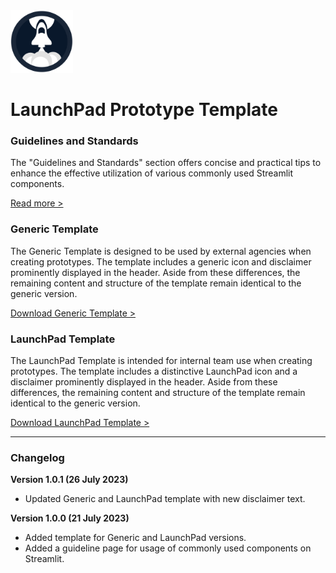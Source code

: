 <img src="https://github.com/glenn-dsaid/launchpad-prototype-template/blob/main/images/launchpad-icon.png?raw=true" alt="LaunchPad Logo" width="100"/>

# LaunchPad Prototype Template

### Guidelines and Standards

The "Guidelines and Standards" section offers concise and practical tips to enhance the effective utilization of various commonly used Streamlit components.

<a href = "https://launchpad-prototype-template.streamlit.app/prototype-guideline" target="_blank">Read more ></a>

### Generic Template

The Generic Template is designed to be used by external agencies when creating prototypes. The template includes a generic icon and disclaimer prominently displayed in the header. Aside from these differences, the remaining content and structure of the template remain identical to the generic version.

<a href = "https://github.com/glenn-dsaid/launchpad-prototype-template/tree/main/template/generic">Download Generic Template ></a>

### LaunchPad Template

The LaunchPad Template is intended for internal team use when creating prototypes. The template includes a distinctive LaunchPad icon and a disclaimer prominently displayed in the header. Aside from these differences, the remaining content and structure of the template remain identical to the generic version.

<a href = "https://github.com/glenn-dsaid/launchpad-prototype-template/tree/main/template/launchpad">Download LaunchPad Template ></a>

<hr/>

### Changelog

**Version 1.0.1 (26 July 2023)**

- Updated Generic and LaunchPad template with new disclaimer text.

**Version 1.0.0 (21 July 2023)**

- Added template for Generic and LaunchPad versions.
- Added a guideline page for usage of commonly used components on Streamlit.

